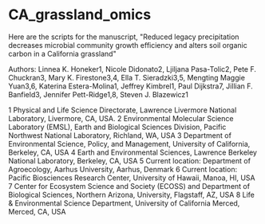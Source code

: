 # CA_grassland_omics
Here are the scripts for the manuscript, "Reduced legacy precipitation decreases microbial community growth efficiency and alters soil organic carbon in a California grassland"

Authors: Linnea K. Honeker1, Nicole Didonato2, Ljiljana Pasa-Tolic2, Pete F. Chuckran3, Mary K. Firestone3,4, Ella T. Sieradzki3,5, Mengting Maggie Yuan3,6, Katerina Estera-Molina1, Jeffrey Kimbrel1, Paul Dijkstra7, Jillian F. Banfield3, Jennifer Pett-Ridge1,8, Steven J. Blazewicz1

1	Physical and Life Science Directorate, Lawrence Livermore National Laboratory, Livermore, CA, USA.
2	Environmental Molecular Science Laboratory (EMSL), Earth and Biological Sciences Division, Pacific Northwest National Laboratory, Richland, WA, USA
3	Department of Environmental Science, Policy, and Management, University of California, Berkeley, CA, USA
4	Earth and Environmental Sciences, Lawrence Berkeley National Laboratory, Berkeley, CA, USA
5	Current location: Department of Agroecology, Aarhus University, Aarhus, Denmark
6	Current location: Pacific Biosciences Research Center, University of Hawaii, Manoa, HI, USA
7	Center for Ecosystem Science and Society (ECOSS) and Department of Biological Sciences, Northern Arizona, University, Flagstaff, AZ, USA
8	Life & Environmental Science Department, University of California Merced, Merced, CA, USA

